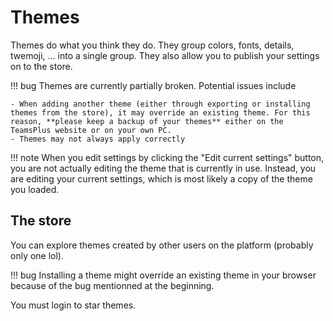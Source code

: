 # Themes

Themes do what you think they do. They group colors, fonts, details, twemoji, ... into a single group. They also allow you to publish your settings on to the store.

!!! bug
    Themes are currently partially broken. Potential issues include
    
    - When adding another theme (either through exporting or installing themes from the store), it may override an existing theme. For this reason, **please keep a backup of your themes** either on the TeamsPlus website or on your own PC.
    - Themes may not always apply correctly


!!! note
    When you edit settings by clicking the "Edit current settings" button, you are not actually editing the theme that is currently in use. Instead, you are editing your current settings, which is most likely a copy of the theme you loaded.

## The store

You can explore themes created by other users on the platform (probably only one lol).

!!! bug
    Installing a theme might override an existing theme in your browser because of the bug mentionned at the beginning.

You must login to star themes.

